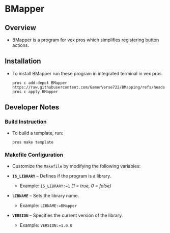 # BMapper

## Overview
- BMapper is a program for vex pros which simplifies registering button actions.

## Installation
- To install BMapper run these program in integrated terminal in vex pros.

    ```
    pros c add-depot BMapper https://raw.githubusercontent.com/GamerVerse722/BMapping/refs/heads/depot/stable.json
    pros c apply BMapper
    ```

## Developer Notes

### Build Instruction
- To build a template, run:

    ```
    pros make template
    ```

### Makefile Configuration  
- Customize the `Makefile` by modifying the following variables:

- **`IS_LIBRARY`** – Defines if the program is a library.
  - Example: `IS_LIBRARY:=1` *(1 = true, 0 = false)*

- **`LIBNAME`** – Sets the library name.
  - Example: `LIBNAME:=BMapper`
  
- **`VERSION`** – Specifies the current version of the library.
  - Example: `VERSION:=1.0.0`
